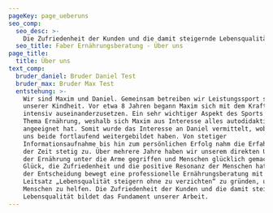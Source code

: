 ```yaml
---
pageKey: page_ueberuns
seo_comp:
  seo_desc: >-
    Die Zufriedenheit der Kunden und die damit steigernde Lebensqualität bildet das Fundament unserer Arbeit.
  seo_title: Faber Ernährungsberatung - Über uns
page_title:
  title: Über uns
text_comp:
  bruder_daniel: Bruder Daniel Test
  bruder_max: Bruder Max Test
  entstehung: >-
    Wir sind Maxim und Daniel. Gemeinsam betreiben wir Leistungssport seit
    unserer Kindheit. Vor etwa 8 Jahren begann Maxim sich mit dem Kraftsport
    intensiv auseinanderzusetzen. Ein sehr wichtiger Aspekt des Sports ist das
    Thema Ernährung, weshalb sich Maxim aus Interesse alles autodidaktisch
    angeeignet hat. Somit wurde das Interesse an Daniel vermittelt, wobei wir
    uns beide fortlaufend weitergebildet haben. Von stetiger
    Informationsaufnahme bis hin zum persönlichen Erfolg nahm die Erfahrung mit
    der Zeit stetig zu. Über mehrere Jahre haben wir unserem direkten Umfeld bei
    der Ernährung unter die Arme gegriffen und Menschen glücklich gemacht. Das
    Glück, die Zufriedenheit und die positive Resonanz der Menschen hat uns zu
    der Entscheidung bewegt eine professionelle Ernährungsberatung mit dem
    Leitsatz „Lebensqualität steigern ohne zu verzichten“ zu gründen, um mehr
    Menschen zu helfen. Die Zufriedenheit der Kunden und die damit steigernde
    Lebensqualität bildet das Fundament unserer Arbeit.
---
```


